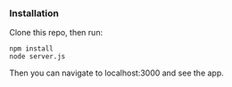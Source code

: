 ### Installation ###

Clone this repo, then run:

```
npm install
node server.js
```

Then you can navigate to localhost:3000 and see the app.

